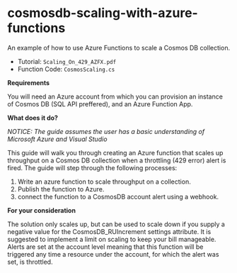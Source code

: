 # cosmosdb-scaling-with-azure-functions
An example of how to use Azure Functions to scale a Cosmos DB collection.

- Tutorial: `Scaling_On_429_AZFX.pdf`
- Function Code: `CosmosScaling.cs`

**Requirements**

You will need an Azure account from which you can provision an instance of Cosmos DB (SQL API preffered), and an Azure Function App.

**What does it do?**

*NOTICE: The guide assumes the user has a basic understanding of Microsoft Azure and Visual Studio* 

This guide will walk you through creating an Azure function that scales up throughput on a Cosmos DB collection when a throttling (429 error) alert is fired. The guide will step through the following processes:

  1. Write an azure function to scale throughput on a collection.
  2. Publish the function to Azure.
  3. connect the function to a CosmosDB account alert using a webhook. 

**For your consideration** 

The solution only scales up, but can be used to scale down if you supply a negative value for the CosmosDB_RUIncrement settings attribute. It is suggested to implement a limit on scaling to keep your bill manageable. Alerts are set at the account level meaning that this function will be triggered any time a resource under the account, for which the alert was set, is throttled.
